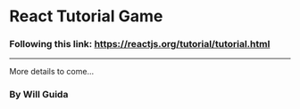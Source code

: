 # React Tutorial Game

### Following this link: https://reactjs.org/tutorial/tutorial.html

---

More details to come...

### By Will Guida
